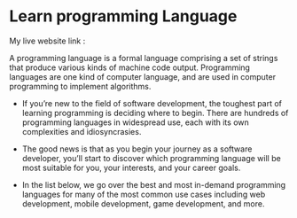 # Learn programming Language

My live website link : 

A programming language is a formal language comprising a set of strings that produce various kinds of machine code output. Programming languages are one kind of computer language, and are used in computer programming to implement algorithms.

* If you’re new to the field of software development, the toughest part of learning programming is deciding where to begin. There are hundreds of programming languages in widespread use, each with its own complexities and idiosyncrasies.

* The good news is that as you begin your journey as a software developer, you’ll start to discover which programming language will be most suitable for you, your interests, and your career goals.

* In the list below, we go over the best and most in-demand programming languages for many of the most common use cases including web development, mobile development, game development, and more.